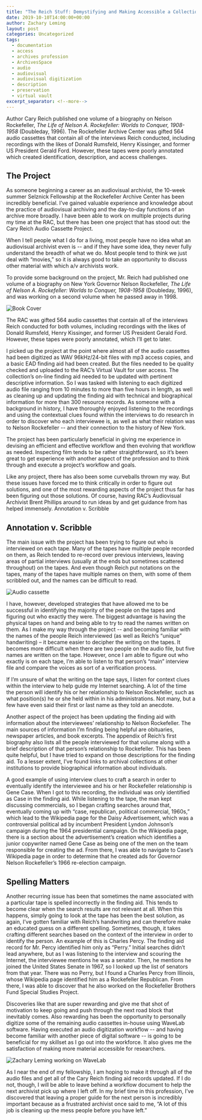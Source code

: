 ```yaml
---
title: "The Reich Stuff: Demystifying and Making Accessible a Collection of Author Interview Audio Recordings"
date: 2019-10-10T14:00:00+00:00
author: Zachary Leming
layout: post
categories: Uncategorized
tags:
  - documentation
  - access
  - archives profession
  - ArchivesSpace
  - audio
  - audiovisual
  - audiovisual digitization
  - description
  - preservation
  - virtual vault
excerpt_separator: <!--more-->
---
```


Author Cary Reich published one volume of a biography on Nelson Rockefeller, *The Life of Nelson A. Rockefeller: Worlds to Conquer, 1908-1958* (Doubleday, 1996). The Rockefeller Archive Center was gifted 564 audio cassettes that contain all of the interviews Reich conducted, including recordings with the likes of Donald Rumsfeld, Henry Kissinger, and former US President Gerald Ford. However, these tapes were poorly annotated which created identification, description, and access challenges.

<!--more-->

## The Project

As someone beginning a career as an audiovisual archivist, the 10-week summer Selznick Fellowship at the Rockefeller Archive Center has been incredibly beneficial. I’ve gained valuable experience and knowledge about the practice of audiovisual archiving and the day-to-day functions of an archive more broadly. I have been able to work on multiple projects during my time at the RAC, but there has been one project that has stood out: the Cary Reich Audio Cassette Project. 

When I tell people what I do for a living, most people have no idea what an audiovisual archivist even is -- and if they have some idea, they never fully understand the breadth of what we do. Most people tend to think we just deal with “movies,” so it is always good to take an opportunity to discuss other material with which a/v archivists work. 

To provide some background on the project, Mr. Reich had published one volume of a biography on New York Governor Nelson Rockefeller, *The Life of Nelson A. Rockefeller: Worlds to Conquer, 1908-1958* (Doubleday, 1996), and was working on a second volume when he passed away in 1998. 

![Book Cover]({{site.baseurl}}/assets/img/2019/10/reich-02.jpg)

The RAC was gifted 564 audio cassettes that contain all of the interviews Reich conducted for both volumes, including recordings with the likes of Donald Rumsfeld, Henry Kissinger, and former US President Gerald Ford. However, these tapes were poorly annotated, which I’ll get to later. 

I picked up the project at the point where almost all of the audio cassettes had been digitized as WAV 96kHz/24-bit files with mp3 access copies, and a basic EAD finding aid had been created. But the files needed to be quality checked and uploaded to the RAC’s Virtual Vault for user access. The collection’s on-line finding aid needed to be updated with pertinent descriptive information. So I was tasked with listening to each digitized audio file ranging from 10 minutes to more than five hours in length, as well as cleaning up and updating the finding aid with technical and biographical information for more than 300 resource records. As someone with a background in history, I have thoroughly enjoyed listening to the recordings and using the contextual clues found within the interviews to do research in order to discover who each interviewee is, as well as what their relation was to Nelson Rockefeller -- and their connection to the history of New York. 

The project has been particularly beneficial in giving me experience in devising an efficient and effective workflow and then evolving that workflow as needed. Inspecting film tends to be rather straightforward, so it’s been great to get experience with another aspect of the profession and to think through and execute a project’s workflow and goals. 

Like any project, there has also been some curveballs thrown my way. But these issues have forced me to think critically in order to figure out solutions, and one of the most rewarding aspects of the project thus far has been figuring out those solutions. Of course, having RAC’s Audiovisual Archivist Brent Phillips around to run ideas by and get guidance from has helped immensely. Annotation v. Scribble

## Annotation v. Scribble

The main issue with the project has been trying to figure out who is interviewed on each tape. Many of the tapes have multiple people recorded on them, as Reich tended to re-record over previous interviews, leaving areas of partial interviews (usually at the ends but sometimes scattered throughout) on the tapes. And even though Reich put notations on the tapes, many of the tapes have multiple names on them, with some of them scribbled out, and the names can be difficult to read. 

![Audio cassette]({{site.baseurl}}/assets/img/2019/10/reich-01.JPG)

I have, however, developed strategies that have allowed me to be successful in identifying the majority of the people on the tapes and figuring out who exactly they were. The biggest advantage is having the physical tapes on hand and being able to try to read the names written on them. As I make my way through the project -- and becoming familiar with the names of the people Reich interviewed (as well as Reich’s “unique” handwriting) – it became easier to decipher the writing on the tapes. It becomes more difficult when there are two people on the audio file, but five names are written on the tape. However, once I am able to figure out who exactly is on each tape, I’m able to listen to that person’s “main” interview file and compare the voices as sort of a verification process. 

If I’m unsure of what the writing on the tape says, I listen for context clues within the interview to help guide my Internet searching. A lot of the time the person will identify his or her relationship to Nelson Rockefeller, such as what position(s) he or she held within in his administrations. Not many, but a few have even said their first or last name as they told an anecdote. 

Another aspect of the project has been updating the finding aid with information about the interviewees’ relationship to Nelson Rockefeller. The main sources of information I’m finding being helpful are obituaries, newspaper articles, and book excerpts. The appendix of Reich’s first biography also lists all the people interviewed for that volume along with a brief description of that person’s relationship to Rockefeller. This has been quite helpful, but I have tried to expand on those descriptions for the finding aid. To a lesser extent, I’ve found links to archival collections at other institutions to provide biographical information about individuals. 

A good example of using interview clues to craft a search in order to eventually identify the interviewee and his or her Rockefeller relationship is Gene Case. When I got to this recording, the individual was only identified as Case in the finding aid. While listening to the tape, the man kept discussing commercials, so I began crafting searches around that, eventually coming up with “case, republican, political commercial, 1960s,” which lead to the Wikipedia page for the Daisy Advertisement, which was a controversial political ad by incumbent President Lyndon Johnson’s campaign during the 1964 presidential campaign. On the Wikipedia page, there is a section about the advertisement’s creation which identifies a junior copywriter named Gene Case as being one of the men on the team responsible for creating the ad. From there, I was able to navigate to Case’s Wikipedia page in order to determine that he created ads for Governor Nelson Rockefeller’s 1966 re-election campaign. 

## Spelling Matters

Another recurring issue has been that sometimes the name associated with a particular tape is spelled incorrectly in the finding aid. This tends to become clear when the search results are not relevant at all. When this happens, simply going to look at the tape has been the best solution, as again, I’ve gotten familiar with Reich’s handwriting and can therefore make an educated guess on a different spelling. Sometimes, though, it takes crafting different searches based on the context of the interview in order to identify the person. An example of this is Charles Percy. The finding aid record for Mr. Percy identified him only as “Perry.” Initial searches didn’t lead anywhere, but as I was listening to the interview and scouring the Internet, the interviewee mentions he was a senator. Then, he mentions he joined the United States Senate in 1967, so I looked up the list of senators from that year. There was no Perry, but I found a Charles Percy from Illinois, whose Wikipedia page identified him as a Rockefeller Republican. From there, I was able to discover that he also worked on the Rockefeller Brothers Fund Special Studies Project. 

Discoveries like that are super rewarding and give me that shot of motivation to keep going and push through the next road block that inevitably comes. Also rewarding has been the opportunity to personally digitize some of the remaining audio cassettes in-house using WaveLab software. Having executed an audio digitization workflow -- and having become familiar with another piece of digital software -- is going to be beneficial for my skillset as I go out into the workforce. It also gives me the satisfaction of making more material accessible for researchers. 

![Zachary Leming working on WaveLab]({{site.baseurl}}/assets/img/2019/10/leming_zach_rac.jpg)

As I near the end of my fellowship, I am hoping to make it through all of the audio files and get all of the Cary Reich finding aid records updated. If I do not, though, I will be able to leave behind a workflow document to help the next archivist pick up where I left off. In my brief time in this profession, I’ve discovered that leaving a proper guide for the next person is incredibly important because as a frustrated archivist once said to me, “A lot of this job is cleaning up the mess people before you have left.”  
